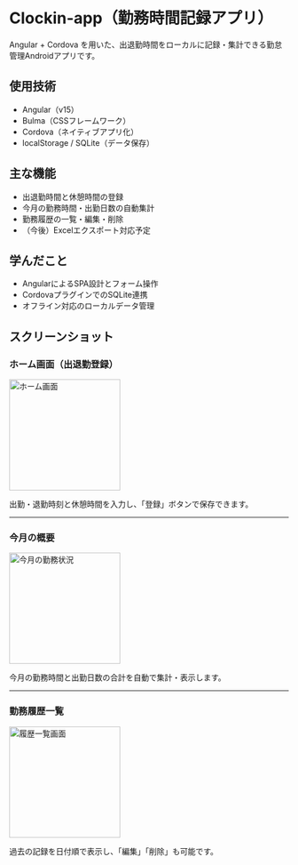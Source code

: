 # Clockin-app（勤務時間記録アプリ）

Angular + Cordova を用いた、出退勤時間をローカルに記録・集計できる勤怠管理Androidアプリです。

## 使用技術
- Angular（v15）
- Bulma（CSSフレームワーク）
- Cordova（ネイティブアプリ化）
- localStorage / SQLite（データ保存）

## 主な機能
- 出退勤時間と休憩時間の登録
- 今月の勤務時間・出勤日数の自動集計
- 勤務履歴の一覧・編集・削除
- （今後）Excelエクスポート対応予定

## 学んだこと
- AngularによるSPA設計とフォーム操作
- CordovaプラグインでのSQLite連携
- オフライン対応のローカルデータ管理

## スクリーンショット

### ホーム画面（出退勤登録）
<img src="https://github.com/cyyier/clockin/assets/52512369/1537b15b-2b74-4021-8497-094e872d808a" width="200" alt="ホーム画面">

出勤・退勤時刻と休憩時間を入力し、「登録」ボタンで保存できます。

---

### 今月の概要
<img src="https://github.com/cyyier/clockin/assets/52512369/e381dbb3-70c9-4052-a97e-ea4e08ab12a3" width="200" alt="今月の勤務状況">

今月の勤務時間と出勤日数の合計を自動で集計・表示します。

---

### 勤務履歴一覧
<img src="https://github.com/cyyier/clockin/assets/52512369/7584379c-9f08-4a5a-b026-8902eded7814" width="200" alt="履歴一覧画面">

過去の記録を日付順で表示し、「編集」「削除」も可能です。


